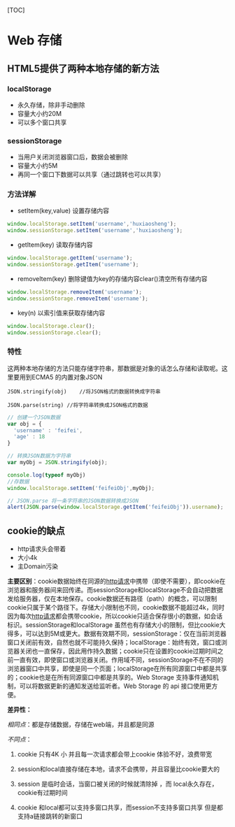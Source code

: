 [TOC]

# Web 存储 #


## HTML5提供了两种本地存储的新方法

### localStorage

+ 永久存储，除非手动删除
+ 容量大小约20M
+ 可以多个窗口共享



### sessionStorage

+ 当用户关闭浏览器窗口后，数据会被删除
+ 容量大小约5M
+ 再同一个窗口下数据可以共享（通过跳转也可以共享）





### 方法详解

+ setItem(key,value) 设置存储内容

```javascript
window.localStorage.setItem('username','huxiaosheng');
window.sessionStorage.setItem('username','huxiaosheng');
```



+ getItem(key) 读取存储内容

```javascript
window.localStorage.getItem('username');
window.sessionStorage.getItem('username');
```



+ removeItem(key) 删除键值为key的存储内容clear()清空所有存储内容

```javascript
window.localStorage.removeItem('username');
window.sessionStorage.removeItem('username');
```



+ key(n) 以索引值来获取存储内容

```javascript
window.localStorage.clear();
window.sessionStorage.clear();
```



### 特性

​	这两种本地存储的方法只能存储字符串，那数据是对象的话怎么存储和读取呢。这里要用到ECMA5 的内置对象JSON

`JSON.stringify(obj)	//将JSON格式的数据转换成字符串`

`JSON.parse(string)	//将字符串转换成JSON格式的数据`



```javascript
// 创建一个JSON数据
var obj = {
  'username' : 'feifei',
  'age' : 18
}

// 转换JSON数据为字符串
var myObj = JSON.stringify(obj);

console.log(typeof myObj)
//存数据
window.localStorage.setItem('feifeiObj',myObj);

// JSON.parse 将一条字符串的JSON数据转换成JSON
alert(JSON.parse(window.localStorage.getItem('feifeiObj')).username);
```



## cookie的缺点

- http请求头会带着
- 大小4k
- 主Domain污染



**主要区别**：cookie数据始终在同源的[http请求](https://www.baidu.com/s?wd=http%E8%AF%B7%E6%B1%82&tn=44039180_cpr&fenlei=mv6quAkxTZn0IZRqIHckPjm4nH00T1YLmhfvnjIWmWI-PWPbnWDk0ZwV5Hcvrjm3rH6sPfKWUMw85HfYnjn4nH6sgvPsT6KdThsqpZwYTjCEQLGCpyw9Uz4Bmy-bIi4WUvYETgN-TLwGUv3Erj04PjRvnWndPHm1PWTkrHTz)中携带（即使不需要），即cookie在浏览器和服务器间来回传递。而sessionStorage和localStorage不会自动把数据发给服务器，仅在本地保存。cookie数据还有路径（path）的概念，可以限制cookie只属于某个路径下。存储大小限制也不同，cookie数据不能超过4k，同时因为每次[http请求](https://www.baidu.com/s?wd=http%E8%AF%B7%E6%B1%82&tn=44039180_cpr&fenlei=mv6quAkxTZn0IZRqIHckPjm4nH00T1YLmhfvnjIWmWI-PWPbnWDk0ZwV5Hcvrjm3rH6sPfKWUMw85HfYnjn4nH6sgvPsT6KdThsqpZwYTjCEQLGCpyw9Uz4Bmy-bIi4WUvYETgN-TLwGUv3Erj04PjRvnWndPHm1PWTkrHTz)都会携带cookie，所以cookie只适合保存很小的数据，如会话标识。sessionStorage和localStorage 虽然也有存储大小的限制，但比cookie大得多，可以达到5M或更大。数据有效期不同，sessionStorage：仅在当前浏览器窗口关闭前有效，自然也就不可能持久保持；localStorage：始终有效，窗口或浏览器关闭也一直保存，因此用作持久数据；cookie只在设置的cookie过期时间之前一直有效，即使窗口或浏览器关闭。作用域不同，sessionStorage不在不同的浏览器窗口中共享，即使是同一个页面；localStorage在所有同源窗口中都是共享的；cookie也是在所有同源窗口中都是共享的。Web Storage 支持事件通知机制，可以将数据更新的通知发送给监听者。Web Storage 的 api 接口使用更方便。



**差异性：**

*相同点*：都是存储数据，存储在web端，并且都是同源

*不同点*：

1. cookie 只有4K 小 并且每一次请求都会带上cookie 体验不好，浪费带宽


2. session和local直接存储在本地，请求不会携带，并且容量比cookie要大的
3. session 是临时会话，当窗口被关闭的时候就清除掉 ，而 local永久存在，cookie有过期时间
4. cookie 和local都可以支持多窗口共享，而session不支持多窗口共享 但是都支持a链接跳转的新窗口




